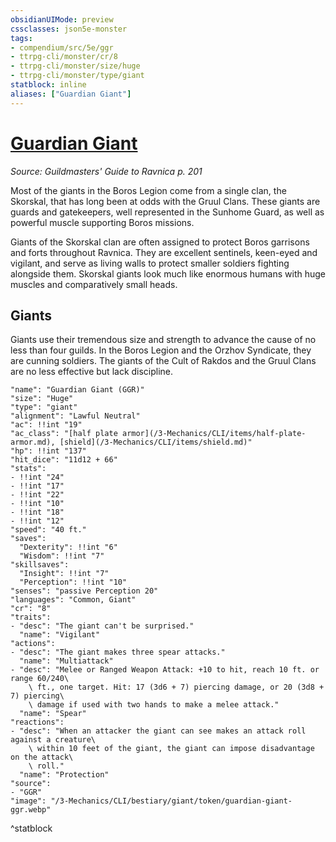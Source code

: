 ```yaml
---
obsidianUIMode: preview
cssclasses: json5e-monster
tags:
- compendium/src/5e/ggr
- ttrpg-cli/monster/cr/8
- ttrpg-cli/monster/size/huge
- ttrpg-cli/monster/type/giant
statblock: inline
aliases: ["Guardian Giant"]
---
```

# [Guardian Giant](3-Mechanics\CLI\bestiary\giant/guardian-giant-ggr.md)
*Source: Guildmasters' Guide to Ravnica p. 201*  

Most of the giants in the Boros Legion come from a single clan, the Skorskal, that has long been at odds with the Gruul Clans. These giants are guards and gatekeepers, well represented in the Sunhome Guard, as well as powerful muscle supporting Boros missions.

Giants of the Skorskal clan are often assigned to protect Boros garrisons and forts throughout Ravnica. They are excellent sentinels, keen-eyed and vigilant, and serve as living walls to protect smaller soldiers fighting alongside them. Skorskal giants look much like enormous humans with huge muscles and comparatively small heads.

## Giants

Giants use their tremendous size and strength to advance the cause of no less than four guilds. In the Boros Legion and the Orzhov Syndicate, they are cunning soldiers. The giants of the Cult of Rakdos and the Gruul Clans are no less effective but lack discipline.

```statblock
"name": "Guardian Giant (GGR)"
"size": "Huge"
"type": "giant"
"alignment": "Lawful Neutral"
"ac": !!int "19"
"ac_class": "[half plate armor](/3-Mechanics/CLI/items/half-plate-armor.md), [shield](/3-Mechanics/CLI/items/shield.md)"
"hp": !!int "137"
"hit_dice": "11d12 + 66"
"stats":
- !!int "24"
- !!int "17"
- !!int "22"
- !!int "10"
- !!int "18"
- !!int "12"
"speed": "40 ft."
"saves":
  "Dexterity": !!int "6"
  "Wisdom": !!int "7"
"skillsaves":
  "Insight": !!int "7"
  "Perception": !!int "10"
"senses": "passive Perception 20"
"languages": "Common, Giant"
"cr": "8"
"traits":
- "desc": "The giant can't be surprised."
  "name": "Vigilant"
"actions":
- "desc": "The giant makes three spear attacks."
  "name": "Multiattack"
- "desc": "Melee or Ranged Weapon Attack: +10 to hit, reach 10 ft. or range 60/240\
    \ ft., one target. Hit: 17 (3d6 + 7) piercing damage, or 20 (3d8 + 7) piercing\
    \ damage if used with two hands to make a melee attack."
  "name": "Spear"
"reactions":
- "desc": "When an attacker the giant can see makes an attack roll against a creature\
    \ within 10 feet of the giant, the giant can impose disadvantage on the attack\
    \ roll."
  "name": "Protection"
"source":
- "GGR"
"image": "/3-Mechanics/CLI/bestiary/giant/token/guardian-giant-ggr.webp"
```
^statblock